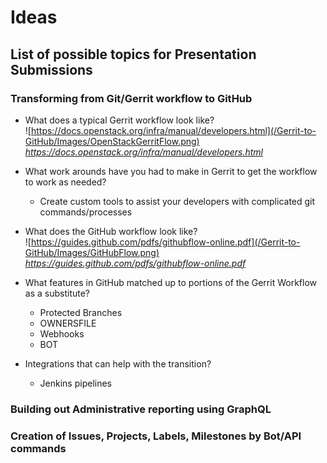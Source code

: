 # Ideas  

## List of possible topics for Presentation Submissions

### Transforming from Git/Gerrit workflow to GitHub  
  * What does a typical Gerrit workflow look like?  
    ![https://docs.openstack.org/infra/manual/developers.html](/Gerrit-to-GitHub/Images/OpenStackGerritFlow.png)  
    *https://docs.openstack.org/infra/manual/developers.html*


  * What work arounds have you had to make in Gerrit to get the workflow to work as needed?  
    * Create custom tools to assist your developers with complicated git commands/processes


  * What does the GitHub workflow look like?  
    ![https://guides.github.com/pdfs/githubflow-online.pdf](/Gerrit-to-GitHub/Images/GitHubFlow.png)  
    *https://guides.github.com/pdfs/githubflow-online.pdf*


  * What features in GitHub matched up to portions of the Gerrit Workflow as a substitute?  
    * Protected Branches  
    * OWNERSFILE  
    * Webhooks  
    * BOT  


  * Integrations that can help with the transition?
    * Jenkins pipelines  


### Building out Administrative reporting using GraphQL


### Creation of Issues, Projects, Labels, Milestones by Bot/API commands
